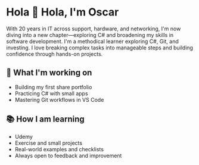 # Hola 👋 Hola, I'm Oscar

With 20 years in IT across support, hardware, and networking, I'm now diving into a new chapter—exploring C# and broadening my skills in software development.
I'm a methodical learner exploring C#, Git, and investing. I love breaking complex tasks into manageable steps and building confidence through hands-on projects.

## 🚀 What I'm working on
- Building my first share portfolio
- Practicing C# with small apps
- Mastering Git workflows in VS Code

## 📚 How I am learning
- Udemy
- Exercise and small projects
- Real-world examples and checklists
- Always open to feedback and improvement
